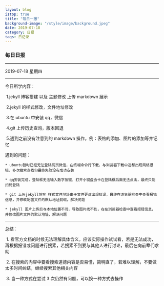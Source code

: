 ```yaml
---
layout: blog
istop: true
title: "每日一报"
background-image: "/style/image/background.jpeg"
date: 2019-07-18
category: 日报
tags: 日记录
---
```


### 每日日报

---

2019-07-18 星期四

---

今日所学内容：

​ 1.jekyll 博客搭建 以及 主题修改 上传 markdown 展示

​ 2.jekyll 的样式修改，文件地址修改

​ 3.在 ubuntu 中安装 qq，微信

​ 4.git 上传历史查询，版本回退

​ 5.遇到之前没有注意到的 markdown 操作，例：表格的添加、图片的添加等并记忆

遇到的问题：

    * ubuntu暂时已经无法登陆网页微信，在终端命令行下载，与浏览器下载中途都出现网络报错，多次搜索查找但最终失败没有成功安装

    * qq安装完成，登陆框无法输入数字按键，打开小键盘会卡在登陆框后面无法点击，最终只能扫码登陆

    * git 上传jekyll博客 样式文件地址由于文件更改出现错误，最终在浏览器检查中查看报错信息，并修改配置文件的默认地址前缀，解决问题

    * jekyll 图片上传后与本地位置不同，导致图片找不到，在在浏览器检查中查看报错信息，并修改图片文件的默认地址，解决问题

---

总结：

​ 1. 看官方文档的时候无法理解具体含义，应该实际操作试试看，若是无法成功，再根据报错或问题进行搜索，若搜索不到要与其他人进行讨论，最后在向前辈们求助

​ 2. 在搜索的内容中要看搜索道德内容是否易懂，简明直了，若难以理解，不要做太多时间纠结，继续搜索其他相关内容

​ 3. 当一种方式在尝试 3 次仍然有问题，可以换一种方式去操作
